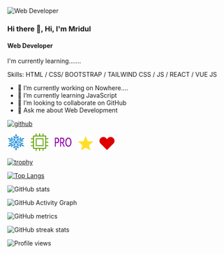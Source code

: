 ![Web Developer](https://scontent.fdac8-1.fna.fbcdn.net/v/t1.6435-9/122442848_669264553965649_4412125937348743273_n.jpg?_nc_cat=101&ccb=1-7&_nc_sid=e3f864&_nc_eui2=AeHzwqrD5dhVEF7bpqvj83QkQ20yE7BKukBDbTITsEq6QOFnNy8QJStReTjRdcjdm7QuND7mrI5vA4qx7R58bZn_&_nc_ohc=BkoH_H_cZ8QAX8qD05d&_nc_ht=scontent.fdac8-1.fna&oh=00_AfAXyOiCIMIa4ux-aa6b3c3-gmCz8G5CxryM_gPddTqKFg&oe=638F12DF)
### Hi there 👋, Hi, I'm Mridul
#### Web Developer

I'm currently learning.......

Skills: HTML / CSS/ BOOTSTRAP / TAILWIND CSS / JS / REACT / VUE JS

- 🔭 I’m currently working on Nowhere.... 
- 🌱 I’m currently learning JavaScript 
- 👯 I’m looking to collaborate on GitHub 
- 💬 Ask me about Web Development 


[<img src='https://cdn.jsdelivr.net/npm/simple-icons@3.0.1/icons/github.svg' alt='github' height='40'>](https://github.com/Mridul999)  

<a href='https://archiveprogram.github.com/'><img src='https://raw.githubusercontent.com/acervenky/animated-github-badges/master/assets/acbadge.gif' width='40' height='40'></a> <a href='https://docs.github.com/en/developers'><img src='https://raw.githubusercontent.com/acervenky/animated-github-badges/master/assets/devbadge.gif' width='40' height='40'></a> <a href='https://github.com/pricing'><img src='https://raw.githubusercontent.com/acervenky/animated-github-badges/master/assets/pro.gif' width='40' height='40'></a> <a href='https://stars.github.com/'><img src='https://raw.githubusercontent.com/acervenky/animated-github-badges/master/assets/starbadge.gif' width='35' height='35'></a> <a href='https://docs.github.com/en/github/supporting-the-open-source-community-with-github-sponsors'><img src='https://raw.githubusercontent.com/acervenky/animated-github-badges/master/assets/sponsorbadge.gif' width='35' height='35'></a> 

[![trophy](https://github-profile-trophy.vercel.app/?username=Mridul999)](https://github.com/ryo-ma/github-profile-trophy)

[![Top Langs](https://github-readme-stats.vercel.app/api/top-langs/?username=Mridul999)](https://github.com/anuraghazra/github-readme-stats)

![GitHub stats](https://github-readme-stats.vercel.app/api?username=Mridul999&show_icons=true)  

![GitHub Activity Graph](https://activity-graph.herokuapp.com/graph?username=Mridul999)  

![GitHub metrics](https://metrics.lecoq.io/Mridul999)  

![GitHub streak stats](https://github-readme-streak-stats.herokuapp.com/?user=Mridul999)  

![Profile views](https://gpvc.arturio.dev/Mridul999)  
